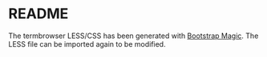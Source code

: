 README
======

The termbrowser LESS/CSS has been generated with [Bootstrap Magic](https://pikock.github.io/bootstrap-magic/). The LESS file can be imported again to be modified.